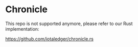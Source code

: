 # Chronicle
This repo is not supported anymore, please refer to our Rust implementation:

https://github.com/iotaledger/chronicle.rs
